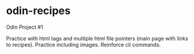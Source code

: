 # odin-recipes

Odin Project #1

Practice with html tags and multiple html file pointers (main page with links to recipes).
Practice including images.
Reinforce cli commands.
